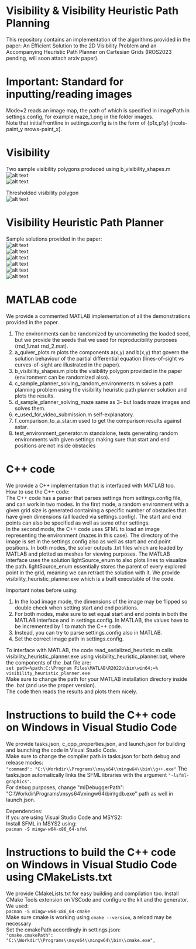 # Visibility & Visibility Heuristic Path Planning
This repository contains an implementation of the algorithms provided in the paper: An Efficient Solution to the 2D Visibility Problem and an Accompanying Heuristic Path Planner on Cartesian Grids (IROS2023 pending, will soon attach arxiv paper). <br>


# Important: Standard for inputting/reading images
Mode=2 reads an image map, the path of which is specified in imagePath in settings.config, for example maze_1.png in the folder images. <br> 
Note that initialFrontline in settings.config  is in the form of {p1x,p1y} [ncols-paint_y nrows-paint_x].

# Visibility
Two sample visibility polygons produced using b_visibility_shapes.m <br>
![alt text](https://github.com/IbrahimSquared/visibility-heuristic-path-planner/blob/main/Samples/visibility_polygon_5.jpg) <br>
![alt text](https://github.com/IbrahimSquared/visibility-heuristic-path-planner/blob/main/Samples/many_small_obstacles_3.jpg) <br>

Thresholded visibility polygon <br>
![alt text](https://github.com/IbrahimSquared/visibility-heuristic-path-planner/blob/main/Samples/visibility_polygon_5_threshold.jpg) <br>

# Visibility Heuristic Path Planner
Sample solutions provided in the paper: <br>
![alt text](https://github.com/IbrahimSquared/visibility-heuristic-path-planner/blob/main/Samples/step_6.jpg) <br>
![alt text](https://github.com/IbrahimSquared/visibility-heuristic-path-planner/blob/main/Samples/maze_sol_0.png) <br>
![alt text](https://github.com/IbrahimSquared/visibility-heuristic-path-planner/blob/main/Samples/maze_sol_1.png) <br>
![alt text](https://github.com/IbrahimSquared/visibility-heuristic-path-planner/blob/main/Samples/lab_test_result.png) <br>
![alt text](https://github.com/IbrahimSquared/visibility-heuristic-path-planner/blob/main/Samples/maze_5_example.png) <br>
![alt text](https://github.com/IbrahimSquared/visibility-heuristic-path-planner/blob/main/Samples/maze_6_example.png) <br>

# MATLAB code
We provide a commented MATLAB implementation of all the demonstrations provided in the paper. <br>
  1. The environments can be randomized by uncommeting the loaded seed, but we provide the seeds that we used for reproducibility purposes (rnd_1.mat rnd_2.mat).
  2. a_quiver_plots.m plots the components a(x,y) and b(x,y) that govern the solution behaviour of the partial differential equation (lines-of-sight vs curves-of-sight are illustrated in the paper).
  3. b_visibility_shapes.m plots the visibility polygon provided in the paper (environment can be randomized also).
  4. c_sample_planner_solving_random_environments.m solves a path planning problem using the visibility heuristic path planner solution and plots the results.
  5. d_sample_planner_solving_maze same as 3- but loads maze images and solves them.
  6. e_used_for_video_submission.m self-explanatory.
  7. f_comparison_to_a_star.m used to get the comparison results against astar.
  8. test_environment_generator.m standalone, tests generating random environments with given settings making sure that start and end positions are not inside obstacles

# C++ code
We provide a C++ implementation that is interfaced with MATLAB too. <br>
How to use the C++ code: <br>
The C++ code has a parser that parses settings from settings.config file, and can work in two modes. In the first mode, a random environment with a given grid size is generated containing a specific number of obstacles that have given dimensions (all loaded via settings.config). The start and end points can also be specified as well as some other settings. <br>
In the second mode, the C++ code uses SFML to load an image representing the environment (mazes in this case). The directory of the image is set in the settings.config also as well as start and end point positions.
In both modes, the solver outputs .txt files which are loaded by MATLAB and plotted as meshes for viewing purposes. The MATLAB interface uses the solution lightSource_enum to also plots lines to visualize the path. lightSource_enum essentially stores the parent of every explored point in the grid, meaning we can retract the solution with it.
We provide visibility_heuristic_planner.exe which is a built executable of the code. <br>

Important notes before using: <br>
1. In the load image mode, the dimensions of the image may be flipped so double check when setting start and end positions.
2. For both modes, make sure to set equal start and end points in both the MATLAB interface and in settings.config. In MATLAB, the values have to be incremented by 1 to match the C++ code.
3. Instead, you can try to parse settings.config also in MATLAB.
4. Set the correct image path in settings.config.

To interface with MATLAB, the code read_serialized_heuristic.m calls visibility_heuristic_planner.exe using visibility_heuristic_planner.bat, where the components of the .bat file are: <br>
``` set path=%path:C:\Program Files\MATLAB\R2022b\bin\win64;=% ``` <br>
``` visibility_heuristic_planner.exe ``` <br>
Make sure to change the path for your MATLAB installation directory inside the .bat (and use the proper version). <br>
The code then reads the results and plots them nicely.

# Instructions to build the C++ code on Windows in Visual Studio Code
We provide tasks.json, c_cpp_properties.json, and launch.json for building and launching the code in Visual Studio Code. <br>
Make sure to change the compiler path in tasks.json for both debug and release modes: <br>
``` "command": "C:\\Workdir\\Programs\\msys64\\mingw64\\bin\\g++.exe" ```
The tasks.json automatically links the SFML libraries with the argument ``` "-lsfml-graphics" ```. <br>
For debug purposes, change "miDebuggerPath": "C:\\Workdir\\Programs\\msys64\\mingw64\\bin\\gdb.exe" path as well in launch.json. <br>

Dependencies: <br>
If you are using Visual Studio Code and MSYS2: <br>
Install SFML in MSYS2 using:  <br>
``` pacman -S mingw-w64-x86_64-sfml ``` <br>

# Instructions to build the C++ code on Windows in Visual Studio Code using CMakeLists.txt
We provide CMakeLists.txt for easy building and compilation too. Install CMake Tools extension on VSCode and configure the kit and the generator. <br>
We used: <br>
``` pacman -S mingw-w64-x86_64-cmake ``` <br>
Make sure cmake is working using ``` cmake --version ```, a reload may be necessary <br>
Set the cmakePath accordingly in settings.json: <br>
``` "cmake.cmakePath": "C:\\Workdir\\Programs\\msys64\\mingw64\\bin\\cmake.exe", ```
